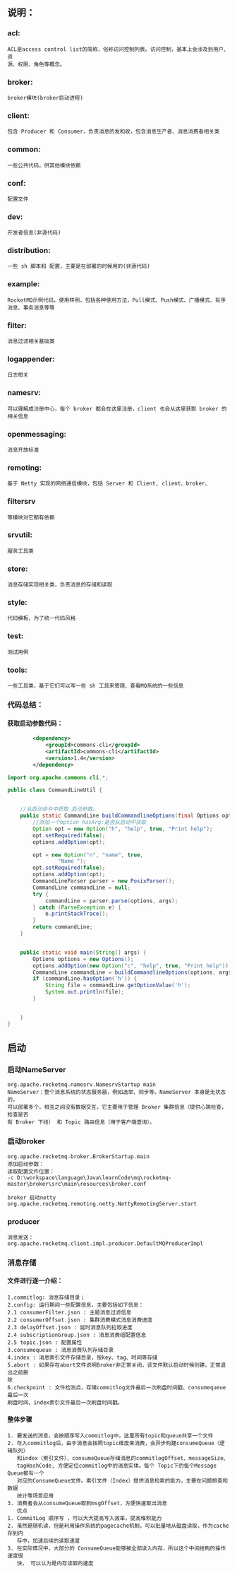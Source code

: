 ## 说明：

### acl:

    ACL是access control list的简称，俗称访问控制列表。访问控制，基本上会涉及到⽤户、资
    源、权限、⻆⾊等概念。

### broker:

    broker模块(broker启动进程)

### client:

    包含 Producer 和 Consumer，负责消息的发和收，包含消息⽣产者、消息消费者相关类

### common:

    ⼀些公共代码，供其他模块依赖

### conf:

    配置⽂件

### dev:

    开发者信息(⾮源代码)

### distribution:

    ⼀些 sh 脚本和 配置，主要是在部署的时候⽤的(⾮源代码)

### example:

    RocketMQ示例代码，使⽤样例，包括各种使⽤⽅法，Pull模式、Push模式、⼴播模式、有序消息、事务消息等等

### filter:

    消息过滤相关基础类

### logappender:

    ⽇志相关

### namesrv:

    可以理解成注册中⼼，每个 broker 都会在这⾥注册，client 也会从这⾥获取 broker 的相关信息

### openmessaging:

    消息开放标准

### remoting:

    基于 Netty 实现的⽹络通信模块，包括 Server 和 Client, client、broker、

### filtersrv

    等模块对它都有依赖

### srvutil:

    服务⼯具类

### store:

    消息存储实现相关类，负责消息的存储和读取

### style:

    代码模板，为了统⼀代码⻛格

### test:

    测试⽤例

### tools:

    ⼀些⼯具类，基于它们可以写⼀些 sh ⼯具来管理、查看MQ系统的⼀些信息

### 代码总结：
#### 获取启动参数代码：
```xml
        <dependency>
            <groupId>commons-cli</groupId>
            <artifactId>commons-cli</artifactId>
            <version>1.4</version>
        </dependency>
```
```java
import org.apache.commons.cli.*;

public class CommandLineUtil {


    //从启动命令中获取 启动参数。
    public static CommandLine buildCommandlineOptions(final Options options, String[] args) {
        //添加一个option hasArg:是否从启动中获取
        Option opt = new Option("h", "help", true, "Print help");
        opt.setRequired(false);
        options.addOption(opt);

        opt = new Option("n", "name", true,
                "Name ");
        opt.setRequired(false);
        options.addOption(opt);
        CommandLineParser parser = new PosixParser();
        CommandLine commandLine = null;
        try {
            commandLine = parser.parse(options, args);
        } catch (ParseException e) {
            e.printStackTrace();
        }
        return commandLine;
    }


    public static void main(String[] args) {
        Options options = new Options();
        options.addOption(new Option("c", "help", true, "Print help"));
        CommandLine commandLine = buildCommandlineOptions(options, args);
        if (commandLine.hasOption('h')) {
            String file = commandLine.getOptionValue('h');
            System.out.println(file);
        }


    }
}

```

## 启动

### 启动NameServer

    org.apache.rocketmq.namesrv.NamesrvStartup main
    NameServer：整个消息系统的状态服务器，例如选举、同步等。NameServer 本身是⽆状态的，
    可以部署多个，相互之间没有数据交互。它主要⽤于管理 Broker 集群信息（提供⼼跳检查，检查是否
    有 Broker 下线） 和 Topic 路由信息（⽤于客户端查询）。

### 启动broker

    org.apache.rocketmq.broker.BrokerStartup.main
    添加启动参数：
    读取配置文件位置：
    -c D:\workspace\language\Java\learnCode\mq\rocketmq-master\broker\src\main\resources\broker.conf

    broker 启动netty org.apache.rocketmq.remoting.netty.NettyRemotingServer.start

### producer

    消息发送： org.apache.rocketmq.client.impl.producer.DefaultMQProducerImpl

### 消息存储

#### ⽂件进⾏逐⼀介绍：

    1.commitlog: 消息存储⽬录；
    2.config: 运⾏期间⼀些配置信息，主要包括如下信息：
    2.1 consumerFilter.json : 主题消息过滤信息
    2.2 consumerOffset.json : 集群消费模式消息消费进度
    2.3 delayOffset.json : 延时消息队列拉取进度
    2.4 subscriptionGroup.json : 消息消费组配置信息
    2.5 topic.json : 配置属性
    3.consumequeue : 消息消费队列存储⽬录
    4.index : 消息索引⽂件存储⽬录，按key、tag、时间等存储
    5.abort : 如果存在abort⽂件说明Broker⾮正常关闭，该⽂件默认启动时候创建，正常退出之前删
    除
    6.checkpoint : ⽂件检测点，存储commitlog⽂件最后⼀次刷盘时间戳、consumequeue最后⼀次
    刷盘时间、index索引⽂件最后⼀次刷盘时间戳。

#### 整体步骤

    1. 要发送的消息，会按顺序写⼊commitlog中，这⾥所有topic和queue共享⼀个⽂件
    2. 存⼊commitlog后，由于消息会按照topic维度来消费，会异步构建consumeQueue（逻辑队列）
       和index（索引⽂件），consumeQueue存储消息的commitlogOffset、messageSize、
       tagHashCode, ⽅便定位commitlog中的消息实体。每个 Topic下的每个Message Queue都有⼀个
       对应的ConsumeQueue⽂件。索引⽂件（Index）提供消息检索的能⼒，主要在问题排查和数据
       统计等场景应⽤
    3. 消费者会从consumeQueue取到msgOffset，⽅便快速取出消息
       优点
    1. CommitLog 顺序写 ，可以⼤⼤提⾼写⼊效率，提⾼堆积能⼒
    2. 虽然是随机读，但是利⽤操作系统的pagecache机制，可以批量地从磁盘读取，作为cache存到内
       存中，加速后续的读取速度
    3. 在实际情况中，⼤部分的 ConsumeQueue能够被全部读⼊内存，所以这个中间结构的操作速度很
       快， 可以认为是内存读取的速度
